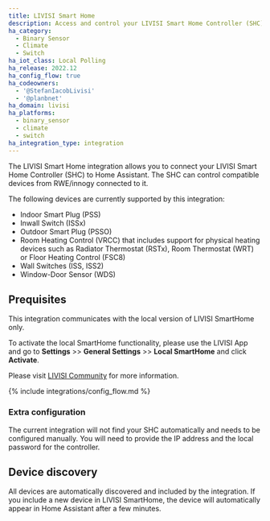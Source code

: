 ```yaml
---
title: LIVISI Smart Home
description: Access and control your LIVISI Smart Home Controller (SHC) and its connected RWE/innogy devices.
ha_category:
  - Binary Sensor
  - Climate
  - Switch
ha_iot_class: Local Polling
ha_release: 2022.12
ha_config_flow: true
ha_codeowners:
  - '@StefanIacobLivisi'
  - '@planbnet'
ha_domain: livisi
ha_platforms:
  - binary_sensor
  - climate
  - switch
ha_integration_type: integration
---
```


The LIVISI Smart Home integration allows you to connect your LIVISI Smart Home Controller (SHC) to Home Assistant. The SHC can control compatible devices from RWE/innogy connected to it.
 
The following devices are currently supported by this integration:
 
- Indoor Smart Plug (PSS)
- Inwall Switch (ISSx)
- Outdoor Smart Plug (PSSO)
- Room Heating Control (VRCC) that includes support for physical heating devices such as Radiator Thermostat (RSTx), Room Thermostat (WRT) or Floor Heating Control (FSC8)
- Wall Switches (ISS, ISS2)
- Window-Door Sensor (WDS)
 
## Prequisites
 
This integration communicates with the local version of LIVISI SmartHome only. 
 
To activate the local SmartHome functionality, please use the LIVISI App and go to **Settings** >> **General Settings** >> **Local SmartHome** and click **Activate**.
 
Please visit [LIVISI Community](https://community.livisi.de) for more information.
 
{% include integrations/config_flow.md %}
 
### Extra configuration
 
The current integration will not find your SHC automatically and needs to be configured manually. You will need to provide the IP address and the local password for the controller.
 
## Device discovery

All devices are automatically discovered and included by the integration. If you include a new device in LIVISI SmartHome, the device will automatically appear in Home Assistant after a few minutes.
